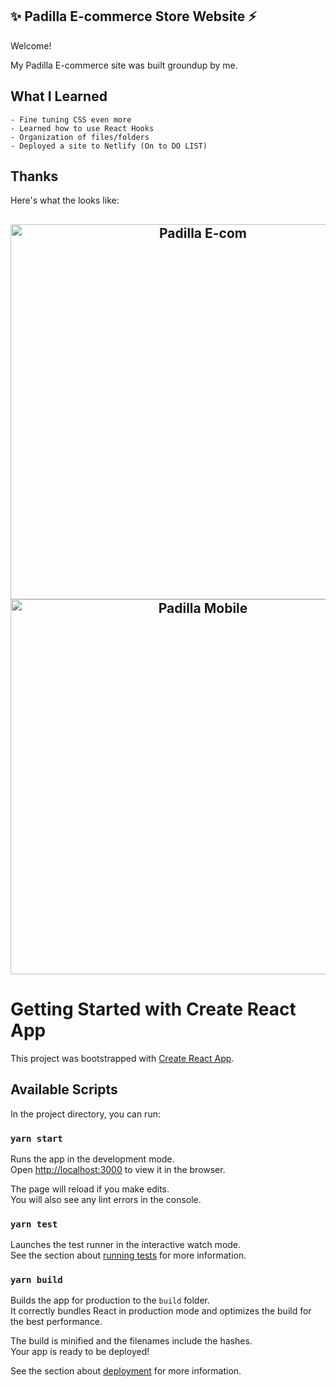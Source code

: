 
   ## ✨ Padilla E-commerce Store Website ⚡️

   Welcome!

My Padilla E-commerce site was built groundup by me.

<!-- ## What I Changed

  - Added external Link buttons to the top and bottom of the site
  - Added Nav buttons to quickly get to your desired section
  - Added a new section for skills and changed section order (this messed with the original formatting quite a bit)
  - Built a Contact Form and integrated email notifications through Netlify
  - Swapped project images for iframes with project demo videos on YouTube
  - Skills feature: I built a component that renders a different image of a burger depending on where on the burger the cursor
    hovers or clicks. The burger images were created in photoshop. I built one div with the burger nested inside, that has a
    sibling div (position: absolute, same height and width as the img) with 3 child divs each taking up about one third of that 
    div's height. Those three divs had event listeners that triggered state change in React, which rendered a new burger img
    and skills set. Each skills set had to be a different component to trigger the animation. My favorite part of the site. 😊
    🍔 -->
    
 ## What I Learned
  
    - Fine tuning CSS even more
    - Learned how to use React Hooks
    - Organization of files/folders
    - Deployed a site to Netlify (On to DO LIST)

## Thanks

 Here's what the looks like:
 <h2 align="center">
   <img src="https://media.giphy.com/media/NYvw0MCqtrYyriTWsj/giphy.gif" alt="Padilla E-com" width="600px" />
   <img sec="https://media.giphy.com/media/NYvw0MCqtrYyriTWsj/giphy.gif" alt="Padilla Mobile" width="600px" />
  <br>
</h2>

# Getting Started with Create React App

This project was bootstrapped with [Create React App](https://github.com/facebook/create-react-app).

## Available Scripts

In the project directory, you can run:

### `yarn start`

Runs the app in the development mode.\
Open [http://localhost:3000](http://localhost:3000) to view it in the browser.

The page will reload if you make edits.\
You will also see any lint errors in the console.

### `yarn test`

Launches the test runner in the interactive watch mode.\
See the section about [running tests](https://facebook.github.io/create-react-app/docs/running-tests) for more information.

### `yarn build`

Builds the app for production to the `build` folder.\
It correctly bundles React in production mode and optimizes the build for the best performance.

The build is minified and the filenames include the hashes.\
Your app is ready to be deployed!

See the section about [deployment](https://facebook.github.io/create-react-app/docs/deployment) for more information.

